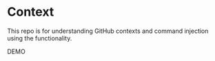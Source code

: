 # Context

This repo is for understanding GitHub contexts and command injection using the functionality.

DEMO
